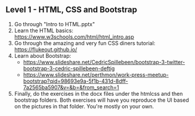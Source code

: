 Level 1 - HTML, CSS and Bootstrap
---------------------------------

1. Go through "Intro to HTML.pptx"
2. Learn the HTML basics: https://www.w3schools.com/html/html_intro.asp
3. Go through the amazing and very fun CSS diners tutorial: https://flukeout.github.io/
4. Learn about Bootstrap: 
	* https://www.slideshare.net/CedricSpillebeen/bootstrap-3-twitter-bootstrap-3-cedric-spillebeen-deftig
	* https://www.slideshare.net/perthmon/work-press-meetup-bootstrap?qid=98693e9a-5f1b-431d-8dff-7a2565ba5907&v=&b=&from_search=1
5. Finally, do the exercises in the docx files under the htmlcss and then bootstrap folders. Both exercises will have you reproduce the UI based on the pictures in that folder. You're mostly on your own.